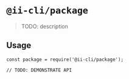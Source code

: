 # `@ii-cli/package`

> TODO: description

## Usage

```
const package = require('@ii-cli/package');

// TODO: DEMONSTRATE API
```

